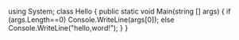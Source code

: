 using System;
class Hello
{
   public static void Main(string [] args)
{
 if (args.Length==0)
    Console.WriteLine(args[0]);
 else Console.WriteLine("hello,word!");
}
}